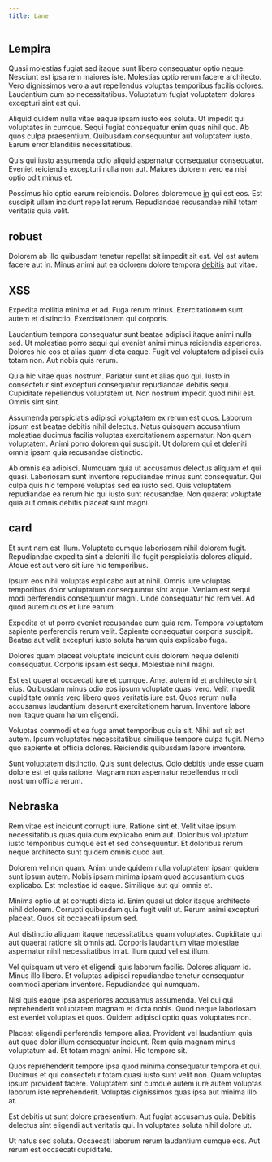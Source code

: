 ```yaml
---
title: Lane
---
```


## Lempira

Quasi molestias fugiat sed itaque sunt libero consequatur optio neque. Nesciunt est ipsa rem maiores iste. Molestias optio rerum facere architecto. Vero dignissimos vero a aut repellendus voluptas temporibus facilis dolores. Laudantium cum ab necessitatibus. Voluptatum fugiat voluptatem dolores excepturi sint est qui.

Aliquid quidem nulla vitae eaque ipsam iusto eos soluta. Ut impedit qui voluptates in cumque. Sequi fugiat consequatur enim quas nihil quo. Ab quos culpa praesentium. Quibusdam consequuntur aut voluptatem iusto. Earum error blanditiis necessitatibus.

Quis qui iusto assumenda odio aliquid aspernatur consequatur consequatur. Eveniet reiciendis excepturi nulla non aut. Maiores dolorem vero ea nisi optio odit minus et.

Possimus hic optio earum reiciendis. Dolores doloremque [in](/facere/eaque/metal_azure.md) qui est eos. Est suscipit ullam incidunt repellat rerum. Repudiandae recusandae nihil totam veritatis quia velit.

## robust

Dolorem ab illo quibusdam tenetur repellat sit impedit sit est. Vel est autem facere aut in. Minus animi aut ea dolorem dolore tempora [debitis](/voluptate/intelligent_metal_tuna_burundi_franc_land.md) aut vitae.

## XSS

Expedita mollitia minima et ad. Fuga rerum minus. Exercitationem sunt autem et distinctio. Exercitationem qui corporis.

Laudantium tempora consequatur sunt beatae adipisci itaque animi nulla sed. Ut molestiae porro sequi qui eveniet animi minus reiciendis asperiores. Dolores hic eos et alias quam dicta eaque. Fugit vel voluptatem adipisci quis totam non. Aut nobis quis rerum.

Quia hic vitae quas nostrum. Pariatur sunt et alias quo qui. Iusto in consectetur sint excepturi consequatur repudiandae debitis sequi. Cupiditate repellendus voluptatem ut. Non nostrum impedit quod nihil est. Omnis sint sint.

Assumenda perspiciatis adipisci voluptatem ex rerum est quos. Laborum ipsum est beatae debitis nihil delectus. Natus quisquam accusantium molestiae ducimus facilis voluptas exercitationem aspernatur. Non quam voluptatem. Animi porro dolorem qui suscipit. Ut dolorem qui et deleniti omnis ipsam quia recusandae distinctio.

Ab omnis ea adipisci. Numquam quia ut accusamus delectus aliquam et qui quasi. Laboriosam sunt inventore repudiandae minus sunt consequatur. Qui culpa quis hic tempore voluptas sed ea iusto sed. Quis voluptatem repudiandae ea rerum hic qui iusto sunt recusandae. Non quaerat voluptate quia aut omnis debitis placeat sunt magni.

## card

Et sunt nam est illum. Voluptate cumque laboriosam nihil dolorem fugit. Repudiandae expedita sint a deleniti illo fugit perspiciatis dolores aliquid. Atque est aut vero sit iure hic temporibus.

Ipsum eos nihil voluptas explicabo aut at nihil. Omnis iure voluptas temporibus dolor voluptatum consequuntur sint atque. Veniam est sequi modi perferendis consequuntur magni. Unde consequatur hic rem vel. Ad quod autem quos et iure earum.

Expedita et ut porro eveniet recusandae eum quia rem. Tempora voluptatem sapiente perferendis rerum velit. Sapiente consequatur corporis suscipit. Beatae aut velit excepturi iusto soluta harum quis explicabo fuga.

Dolores quam placeat voluptate incidunt quis dolorem neque deleniti consequatur. Corporis ipsam est sequi. Molestiae nihil magni.

Est est quaerat occaecati iure et cumque. Amet autem id et architecto sint eius. Quibusdam minus odio eos ipsum voluptate quasi vero. Velit impedit cupiditate omnis vero libero quos veritatis iure est. Quos rerum nulla accusamus laudantium deserunt exercitationem harum. Inventore labore non itaque quam harum eligendi.

Voluptas commodi et ea fuga amet temporibus quia sit. Nihil aut sit est autem. Ipsum voluptates necessitatibus similique tempore culpa fugit. Nemo quo sapiente et officia dolores. Reiciendis quibusdam labore inventore.

Sunt voluptatem distinctio. Quis sunt delectus. Odio debitis unde esse quam dolore est et quia ratione. Magnam non aspernatur repellendus modi nostrum officia rerum.

## Nebraska

Rem vitae est incidunt corrupti iure. Ratione sint et. Velit vitae ipsum necessitatibus quas quia cum explicabo enim aut. Doloribus voluptatum iusto temporibus cumque est et sed consequuntur. Et doloribus rerum neque architecto sunt quidem omnis quod aut.

Dolorem vel non quam. Animi unde quidem nulla voluptatem ipsam quidem sunt ipsum autem. Nobis ipsam minima ipsam quod accusantium quos explicabo. Est molestiae id eaque. Similique aut qui omnis et.

Minima optio ut et corrupti dicta id. Enim quasi ut dolor itaque architecto nihil dolorem. Corrupti quibusdam quia fugit velit ut. Rerum animi excepturi placeat. Quos sit occaecati ipsum sed.

Aut distinctio aliquam itaque necessitatibus quam voluptates. Cupiditate qui aut quaerat ratione sit omnis ad. Corporis laudantium vitae molestiae aspernatur nihil necessitatibus in at. Illum quod vel est illum.

Vel quisquam ut vero et eligendi quis laborum facilis. Dolores aliquam id. Minus illo libero. Et voluptas adipisci repudiandae tenetur consequatur commodi aperiam inventore. Repudiandae qui numquam.

Nisi quis eaque ipsa asperiores accusamus assumenda. Vel qui qui reprehenderit voluptatem magnam et dicta nobis. Quod neque laboriosam est eveniet voluptas et quos. Quidem adipisci optio quas voluptates non.

Placeat eligendi perferendis tempore alias. Provident vel laudantium quis aut quae dolor illum consequatur incidunt. Rem quia magnam minus voluptatum ad. Et totam magni animi. Hic tempore sit.

Quos reprehenderit tempore ipsa quod minima consequatur tempora et qui. Ducimus et qui consectetur totam quasi iusto sunt velit non. Quam voluptas ipsum provident facere. Voluptatem sint cumque autem iure autem voluptas laborum iste reprehenderit. Voluptas dignissimos quas ipsa aut minima illo at.

Est debitis ut sunt dolore praesentium. Aut fugiat accusamus quia. Debitis delectus sint eligendi aut veritatis qui. In voluptates soluta nihil dolore ut.

Ut natus sed soluta. Occaecati laborum rerum laudantium cumque eos. Aut rerum est occaecati cupiditate.
